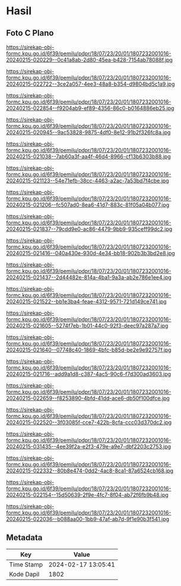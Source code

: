 # Hasil

## Foto C Plano

https://sirekap-obj-formc.kpu.go.id/6f39/pemilu/pdpr/18/07/23/20/01/1807232001016-20240215-020229--0c41a8ab-2d80-45ea-b428-7154ab78088f.jpg

https://sirekap-obj-formc.kpu.go.id/6f39/pemilu/pdpr/18/07/23/20/01/1807232001016-20240215-022722--3ce2a057-4ee3-48a8-b354-d9804bd5c1a9.jpg

https://sirekap-obj-formc.kpu.go.id/6f39/pemilu/pdpr/18/07/23/20/01/1807232001016-20240215-022854--f9204ab9-ef89-4356-86c0-b0164886eb25.jpg

https://sirekap-obj-formc.kpu.go.id/6f39/pemilu/pdpr/18/07/23/20/01/1807232001016-20240215-020945--9ac53828-9875-4df0-8e12-91b2f326fc8a.jpg

https://sirekap-obj-formc.kpu.go.id/6f39/pemilu/pdpr/18/07/23/20/01/1807232001016-20240215-021038--7ab60a3f-aa4f-46d4-8966-cf13b6303b88.jpg

https://sirekap-obj-formc.kpu.go.id/6f39/pemilu/pdpr/18/07/23/20/01/1807232001016-20240215-021123--54e71efb-38cc-4463-a2ac-7a53bd7f4cbe.jpg

https://sirekap-obj-formc.kpu.go.id/6f39/pemilu/pdpr/18/07/23/20/01/1807232001016-20240215-021206--fc507ad0-8ea6-41d7-883c-81f05a04b077.jpg

https://sirekap-obj-formc.kpu.go.id/6f39/pemilu/pdpr/18/07/23/20/01/1807232001016-20240215-021837--79cdd9e0-ac86-4479-9bb9-935ceff99dc2.jpg

https://sirekap-obj-formc.kpu.go.id/6f39/pemilu/pdpr/18/07/23/20/01/1807232001016-20240215-021416--040a430e-930d-4e34-bb18-902b3b3bd2e8.jpg

https://sirekap-obj-formc.kpu.go.id/6f39/pemilu/pdpr/18/07/23/20/01/1807232001016-20240215-021437--2d44482e-814a-4ba1-9a3a-ab2e786e1ee4.jpg

https://sirekap-obj-formc.kpu.go.id/6f39/pemilu/pdpr/18/07/23/20/01/1807232001016-20240215-021522--bb1e3ba4-feae-4312-9571-721d149ce741.jpg

https://sirekap-obj-formc.kpu.go.id/6f39/pemilu/pdpr/18/07/23/20/01/1807232001016-20240215-021605--5274f7eb-1b01-44c0-92f3-deec97a287a7.jpg

https://sirekap-obj-formc.kpu.go.id/6f39/pemilu/pdpr/18/07/23/20/01/1807232001016-20240215-021640--07748c40-1869-4bfc-b85d-be2e9e92757f.jpg

https://sirekap-obj-formc.kpu.go.id/6f39/pemilu/pdpr/18/07/23/20/01/1807232001016-20240215-021716--add9a1d8-c387-4ac5-90c6-f7d300ad3603.jpg

https://sirekap-obj-formc.kpu.go.id/6f39/pemilu/pdpr/18/07/23/20/01/1807232001016-20240215-022659--f8253890-4bfd-41dd-ace6-db50f100dfce.jpg

https://sirekap-obj-formc.kpu.go.id/6f39/pemilu/pdpr/18/07/23/20/01/1807232001016-20240215-022520--3f03085f-cce7-422b-8cfa-ccc03d370dc2.jpg

https://sirekap-obj-formc.kpu.go.id/6f39/pemilu/pdpr/18/07/23/20/01/1807232001016-20240215-031435--4ee39f2a-e2f3-479e-a9e7-dbf2203c2753.jpg

https://sirekap-obj-formc.kpu.go.id/6f39/pemilu/pdpr/18/07/23/20/01/1807232001016-20240215-022332--80b8e474-0dd2-4ac8-8ca1-87a6524cb168.jpg

https://sirekap-obj-formc.kpu.go.id/6f39/pemilu/pdpr/18/07/23/20/01/1807232001016-20240215-022154--15d50639-2f9e-4fc7-8f04-ab72f6fb9b48.jpg

https://sirekap-obj-formc.kpu.go.id/6f39/pemilu/pdpr/18/07/23/20/01/1807232001016-20240215-022036--b088aa00-1bb9-47af-ab7d-9f1e90b3f541.jpg


## Metadata

| Key        | Value               |
| ---------- | ------------------- |
| Time Stamp | 2024-02-17 13:05:41 |
| Kode Dapil | 1802                |



